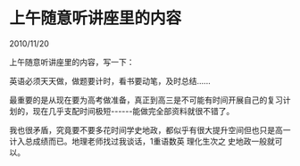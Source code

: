 # 上午随意听讲座里的内容
2010/11/20

上午随意听讲座里的内容，写一下：

英语必须天天做，做题要计时，看书要动笔，及时总结......

最重要的是从现在要为高考做准备，真正到高三是不可能有时间开展自己的复习计划的，现在几乎支配时间极短------能做完全部资料就很不错了。

我也很矛盾，究竟要不要多花时间学史地政，都似乎有很大提升空间但也只是高一计入总成绩而已。地理老师找过我谈话，1重语数英
理化生次之 史地政一般就可以。
